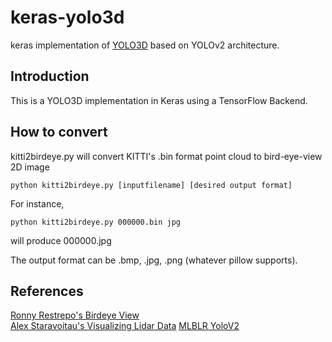 # keras-yolo3d
keras implementation of [YOLO3D](https://arxiv.org/pdf/1808.02350.pdf) based on YOLOv2 architecture.

## Introduction
This is a YOLO3D implementation in Keras using a TensorFlow Backend.

## How to convert
kitti2birdeye.py will convert KITTI's .bin format point cloud to bird-eye-view 2D image
```
python kitti2birdeye.py [inputfilename] [desired output format]
```

For instance,
```
python kitti2birdeye.py 000000.bin jpg
```
will produce 000000.jpg  

The output format can be .bmp, .jpg, .png (whatever pillow supports).

## References
[Ronny Restrepo's Birdeye View](http://ronny.rest/tutorials/module/pointclouds_01/point_cloud_birdseye/)  
[Alex Staravoitau's Visualizing Lidar Data](https://navoshta.com/kitti-lidar/)
[MLBLR YoloV2](https://mlblr.com/includes/mlai/index.html#yolov2)
